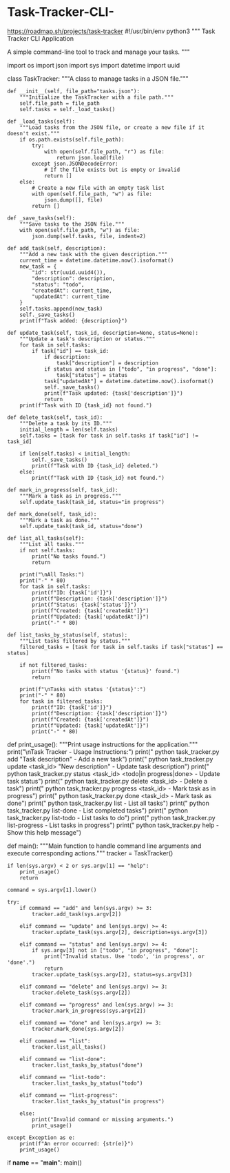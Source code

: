 # Task-Tracker-CLI-
https://roadmap.sh/projects/task-tracker
#!/usr/bin/env python3
"""
Task Tracker CLI Application

A simple command-line tool to track and manage your tasks.
"""

import os
import json
import sys
import datetime
import uuid


class TaskTracker:
    """A class to manage tasks in a JSON file."""

    def __init__(self, file_path="tasks.json"):
        """Initialize the TaskTracker with a file path."""
        self.file_path = file_path
        self.tasks = self._load_tasks()

    def _load_tasks(self):
        """Load tasks from the JSON file, or create a new file if it doesn't exist."""
        if os.path.exists(self.file_path):
            try:
                with open(self.file_path, "r") as file:
                    return json.load(file)
            except json.JSONDecodeError:
                # If the file exists but is empty or invalid
                return []
        else:
            # Create a new file with an empty task list
            with open(self.file_path, "w") as file:
                json.dump([], file)
            return []

    def _save_tasks(self):
        """Save tasks to the JSON file."""
        with open(self.file_path, "w") as file:
            json.dump(self.tasks, file, indent=2)

    def add_task(self, description):
        """Add a new task with the given description."""
        current_time = datetime.datetime.now().isoformat()
        new_task = {
            "id": str(uuid.uuid4()),
            "description": description,
            "status": "todo",
            "createdAt": current_time,
            "updatedAt": current_time
        }
        self.tasks.append(new_task)
        self._save_tasks()
        print(f"Task added: {description}")

    def update_task(self, task_id, description=None, status=None):
        """Update a task's description or status."""
        for task in self.tasks:
            if task["id"] == task_id:
                if description:
                    task["description"] = description
                if status and status in ["todo", "in progress", "done"]:
                    task["status"] = status
                task["updatedAt"] = datetime.datetime.now().isoformat()
                self._save_tasks()
                print(f"Task updated: {task['description']}")
                return
        print(f"Task with ID {task_id} not found.")

    def delete_task(self, task_id):
        """Delete a task by its ID."""
        initial_length = len(self.tasks)
        self.tasks = [task for task in self.tasks if task["id"] != task_id]
        
        if len(self.tasks) < initial_length:
            self._save_tasks()
            print(f"Task with ID {task_id} deleted.")
        else:
            print(f"Task with ID {task_id} not found.")

    def mark_in_progress(self, task_id):
        """Mark a task as in progress."""
        self.update_task(task_id, status="in progress")

    def mark_done(self, task_id):
        """Mark a task as done."""
        self.update_task(task_id, status="done")

    def list_all_tasks(self):
        """List all tasks."""
        if not self.tasks:
            print("No tasks found.")
            return
        
        print("\nAll Tasks:")
        print("-" * 80)
        for task in self.tasks:
            print(f"ID: {task['id']}")
            print(f"Description: {task['description']}")
            print(f"Status: {task['status']}")
            print(f"Created: {task['createdAt']}")
            print(f"Updated: {task['updatedAt']}")
            print("-" * 80)

    def list_tasks_by_status(self, status):
        """List tasks filtered by status."""
        filtered_tasks = [task for task in self.tasks if task["status"] == status]
        
        if not filtered_tasks:
            print(f"No tasks with status '{status}' found.")
            return
        
        print(f"\nTasks with status '{status}':")
        print("-" * 80)
        for task in filtered_tasks:
            print(f"ID: {task['id']}")
            print(f"Description: {task['description']}")
            print(f"Created: {task['createdAt']}")
            print(f"Updated: {task['updatedAt']}")
            print("-" * 80)


def print_usage():
    """Print usage instructions for the application."""
    print("\nTask Tracker - Usage Instructions:")
    print("  python task_tracker.py add \"Task description\"                - Add a new task")
    print("  python task_tracker.py update <task_id> \"New description\"    - Update task description")
    print("  python task_tracker.py status <task_id> <todo|in progress|done> - Update task status")
    print("  python task_tracker.py delete <task_id>                       - Delete a task")
    print("  python task_tracker.py progress <task_id>                     - Mark task as in progress")
    print("  python task_tracker.py done <task_id>                         - Mark task as done")
    print("  python task_tracker.py list                                   - List all tasks")
    print("  python task_tracker.py list-done                              - List completed tasks")
    print("  python task_tracker.py list-todo                              - List tasks to do")
    print("  python task_tracker.py list-progress                          - List tasks in progress")
    print("  python task_tracker.py help                                   - Show this help message")


def main():
    """Main function to handle command line arguments and execute corresponding actions."""
    tracker = TaskTracker()
    
    if len(sys.argv) < 2 or sys.argv[1] == "help":
        print_usage()
        return

    command = sys.argv[1].lower()

    try:
        if command == "add" and len(sys.argv) >= 3:
            tracker.add_task(sys.argv[2])
        
        elif command == "update" and len(sys.argv) >= 4:
            tracker.update_task(sys.argv[2], description=sys.argv[3])
        
        elif command == "status" and len(sys.argv) >= 4:
            if sys.argv[3] not in ["todo", "in progress", "done"]:
                print("Invalid status. Use 'todo', 'in progress', or 'done'.")
                return
            tracker.update_task(sys.argv[2], status=sys.argv[3])
        
        elif command == "delete" and len(sys.argv) >= 3:
            tracker.delete_task(sys.argv[2])
        
        elif command == "progress" and len(sys.argv) >= 3:
            tracker.mark_in_progress(sys.argv[2])
        
        elif command == "done" and len(sys.argv) >= 3:
            tracker.mark_done(sys.argv[2])
        
        elif command == "list":
            tracker.list_all_tasks()
        
        elif command == "list-done":
            tracker.list_tasks_by_status("done")
        
        elif command == "list-todo":
            tracker.list_tasks_by_status("todo")
        
        elif command == "list-progress":
            tracker.list_tasks_by_status("in progress")
        
        else:
            print("Invalid command or missing arguments.")
            print_usage()
    
    except Exception as e:
        print(f"An error occurred: {str(e)}")
        print_usage()


if __name__ == "__main__":
    main()

